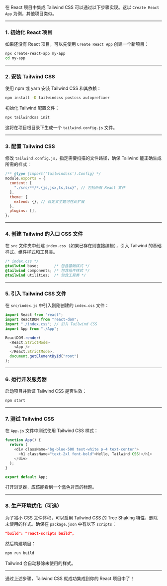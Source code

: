 在 React 项目中集成 Tailwind CSS 可以通过以下步骤实现。这以 `Create React App` 为例，其他项目类似。

------

### 1. **初始化 React 项目**

如果还没有 React 项目，可以先使用 `Create React App` 创建一个新项目：

```bash
npx create-react-app my-app
cd my-app
```

------

### 2. **安装 Tailwind CSS**

使用 npm 或 yarn 安装 Tailwind CSS 和其依赖：

```bash
npm install -D tailwindcss postcss autoprefixer
```

初始化 Tailwind 配置文件：

```bash
npx tailwindcss init
```

这将在项目根目录下生成一个 `tailwind.config.js` 文件。

------

### 3. **配置 Tailwind CSS**

修改 `tailwind.config.js`，指定需要扫描的文件路径，确保 Tailwind 能正确生成所需的样式：

```javascript
/** @type {import('tailwindcss').Config} */
module.exports = {
  content: [
    "./src/**/*.{js,jsx,ts,tsx}", // 包括所有 React 文件
  ],
  theme: {
    extend: {}, // 自定义主题可在此扩展
  },
  plugins: [],
};
```

------

### 4. **创建 Tailwind 的入口 CSS 文件**

在 `src` 文件夹中创建 `index.css`（如果已存在则直接编辑），引入 Tailwind 的基础样式、组件样式和工具类。

```css
/* index.css */
@tailwind base;       /* 包含基础样式 */
@tailwind components; /* 包含组件样式 */
@tailwind utilities;  /* 包含工具类 */
```

------

### 5. **引入 Tailwind CSS 文件**

在 `src/index.js` 中引入刚刚创建的 `index.css` 文件：

```javascript
import React from "react";
import ReactDOM from "react-dom";
import "./index.css"; // 引入 Tailwind CSS
import App from "./App";

ReactDOM.render(
  <React.StrictMode>
    <App />
  </React.StrictMode>,
  document.getElementById("root")
);
```

------

### 6. **运行开发服务器**

启动项目并验证 Tailwind CSS 是否生效：

```bash
npm start
```

------

### 7. **测试 Tailwind CSS**

在 `App.js` 文件中测试使用 Tailwind CSS 样式：

```javascript
function App() {
  return (
    <div className="bg-blue-500 text-white p-4 text-center">
      <h1 className="text-2xl font-bold">Hello, Tailwind CSS!</h1>
    </div>
  );
}

export default App;
```

打开浏览器，应该能看到一个蓝色背景的标题。

------

### 8. **生产环境优化（可选）**

为了减小 CSS 文件体积，可以启用 Tailwind CSS 的 Tree Shaking 特性，删除未使用的样式。确保在 `package.json` 中有以下 `scripts`：

```json
"build": "react-scripts build",
```

然后构建项目：

```bash
npm run build
```

Tailwind 会自动移除未使用的样式。

------

通过上述步骤，Tailwind CSS 就成功集成到你的 React 项目中了！